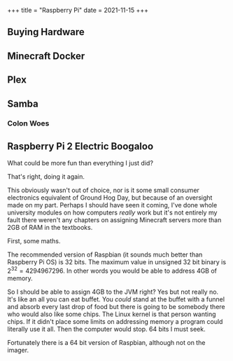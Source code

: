 +++
title = "Raspberry Pi"
date = 2021-11-15
+++

## Buying Hardware

## Minecraft Docker

## Plex

## Samba

### Colon Woes

## Raspberry Pi 2 Electric Boogaloo

What could be more fun than everything I just did?

That's right, doing it again.

This obviously wasn't out of choice, nor is it some small consumer electronics equivalent of Ground Hog Day, but because of an oversight made on my part. Perhaps I should have seen it coming, I've done whole university modules on how computers *really* work but it's not entirely my fault there weren't any chapters on assigning Minecraft servers more than 2GB of RAM in the textbooks.

First, some maths.

The recommended version of Raspbian (it sounds much better than Raspberry Pi OS) is 32 bits. The maximum value in unsigned 32 bit binary is $2^32 = 4294967296$. In other words you would be able to address 4GB of memory.

So I should be able to assign 4GB to the JVM right? Yes but not really no. It's like an all you can eat buffet. You *could* stand at the buffet with a funnel and absorb every last drop of food but there is going to be somebody there who would also like some chips. The Linux kernel is that person wanting chips. If it didn't place some limits on addressing memory a program could literally use it all. Then the computer would stop. 64 bits I must seek.

Fortunately there is a 64 bit version of Raspbian, although not on the imager.
